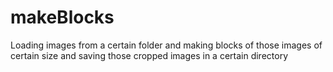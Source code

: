 # makeBlocks
Loading images from a certain folder and making blocks of those images of certain size and saving those cropped images in a certain directory

